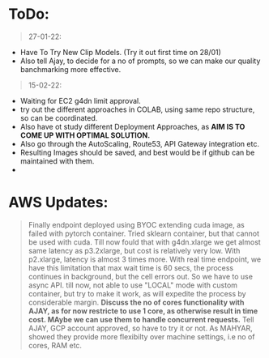 # ToDo:

> 27-01-22:
  - Have To Try New Clip Models. (Try it out first time on 28/01)
  - Also tell Ajay, to decide for a no of prompts, so we can make our quality banchmarking more effective.
> 15-02-22:

  - Waiting for EC2 g4dn limit approval.
  - try out the different approaches in COLAB, using same repo structure, so can be coordinated.
  - Also have ot study different Deployment Approaches, as **AIM IS TO COME UP WITH OPTIMAL SOLUTION.** 
  - Also go through the AutoScaling, Route53, API Gateway integration etc.
  - Resulting Images should be saved, and best would be if github can be maintained with them.
  - 


# AWS Updates:

> Finally endpoint deployed using BYOC extending cuda image, as failed with pytorch container. Tried sklearn container, but that cannot be used with cuda.
> Till now fould that with g4dn.xlarge we get almost same latency as p3.2xlarge, but cost is relatively very low. With p2.xlarge, latency is almost 3 times more.
> With real time endpoint, we have this limitation that max wait time is 60 secs, the process continues in background, but the cell errors out. So we have to use async API.
> till now, not able to use "LOCAL" mode with custom container, but try to make it work, as will expedite the process by considerable margin.
> **Discuss the no of cores functionality with AJAY, as for now restricte to use 1 core, as otherwise result in time cost. MAybe we can use them to handle concurrent requests.**
> Tell AJAY, GCP account approved, so have to try it or not. As MAHYAR, showed they provide more flexibilty over machine settings, i.e no of cores, RAM etc.
> 





